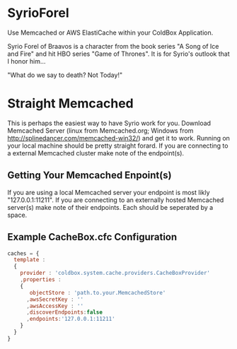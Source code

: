 SyrioForel
==========

Use Memcached or AWS ElastiCache within your ColdBox Application.

Syrio Forel of Braavos is a character from the book series "A Song of Ice and Fire" and hit
HBO series "Game of Thrones". It is for Syrio's outlook that I honor him...

"What do we say to death? Not Today!"


Straight Memcached
==========
This is perhaps the easiest way to have Syrio work for you. Download Memcached Server (linux from Memcached.org; Windows from http://splinedancer.com/memcached-win32/) and get it to work. Running on your local machine should be pretty straight forard. If you are connecting to a external Memcached cluster make note of the endpoint(s).

Getting Your Memcached Enpoint(s)
--
If you are using a local Memcached server your endpoint is most likly "127.0.0.1:11211".
If you are connecting to an externally hosted Memcached server(s) make note of their endpoints. Each should be seperated by a space.

Example CacheBox.cfc Configuration
--
```JavaScript
caches = {
  template :
  {
    provider : 'coldbox.system.cache.providers.CacheBoxProvider'
    ,properties :
    {
       objectStore : 'path.to.your.MemcachedStore'
      ,awsSecretKey : ''
      ,awsAccessKey : ''
      ,discoverEndpoints:false
      ,endpoints:'127.0.0.1:11211'
    }
  }
}
````